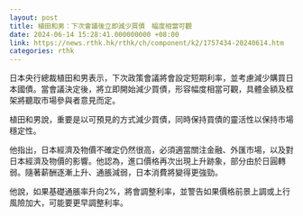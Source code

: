 ```yaml
---
layout: post
title: 植田和男：下次會議後立即減少買債　幅度相當可觀
date: 2024-06-14 15:28:41.000000000 +08:00
link: https://news.rthk.hk/rthk/ch/component/k2/1757434-20240614.htm
categories: rthk
---
```


日本央行總裁植田和男表示，下次政策會議將會設定短期利率，並考慮減少購買日本國債。當會議決定後，將立即開始減少買債，形容幅度相當可觀，具體金額及框架將聽取市場參與者意見而定。

植田和男說，重要是以可預見的方式減少買債，同時保持買債的靈活性以保持市場穩定性。

他指出，日本經濟及物價不確定仍然很高，必須適當關注金融、外匯市場，以及對日本經濟及物價的影響。他認為，進口價格再次出現上升跡象，部分由於日圓轉弱。隨著薪酬逐漸上升、通脹減弱，日本消費將變得更強勁。

他說，如果基礎通脹率升向2%，將會調整利率，並警告如果價格前景上調或上行風險加大，可能要更早調整利率。
